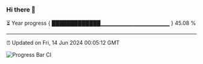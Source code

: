 ### Hi there 👋

⏳ Year progress { █████████████▁▁▁▁▁▁▁▁▁▁▁▁▁▁▁▁▁ } 45.08 %

---

⏰ Updated on Fri, 14 Jun 2024 00:05:12 GMT

![Progress Bar CI](https://github.com/liununu/liununu/workflows/Progress%20Bar%20CI/badge.svg)
